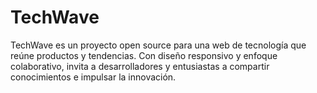 # TechWave
TechWave es un proyecto open source para una web de tecnología que reúne productos y tendencias. Con diseño responsivo y enfoque colaborativo, invita a desarrolladores y entusiastas a compartir conocimientos e impulsar la innovación.
